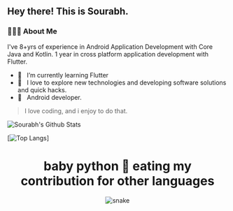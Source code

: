 
        
<h2> Hey there! This is Sourabh. 
<h3> 👨🏻‍💻 About Me </h3>

I've 8+yrs of experience in Android Application Development with Core Java and Kotlin.
1 year in cross platform application development with Flutter.

- 🔭 &nbsp; I’m currently learning Flutter
- 🤔 &nbsp; I love to explore new technologies and developing software solutions and quick hacks.
- 💼 &nbsp; Android developer.

> I love coding, and i enjoy to do that.

<img align="center" src="https://github-readme-stats.vercel.app/api?username=srbbans&include_all_commits=true&count_private=true&show_icons=true&line_height=20&title_color=7A7ADB&icon_color=2234AE&text_color=D3D3D3&bg_color=0,000000,130F40" alt="Sourabh's Github Stats">

</br>

[![Top Langs](https://github-readme-stats.vercel.app/api/top-langs/?username=srbbans&layout=compact&text_color=daf7dc&bg_color=151515)]

<h1 align = 'Center'>baby python 🐍 eating my contribution for other languages</h1>
<p align="center">
  <img src="https://github.com/sakshiisaxena/sakshiisaxena/blob/output/github-contribution-grid-snake.svg" alt="snake"></center>
</p>
